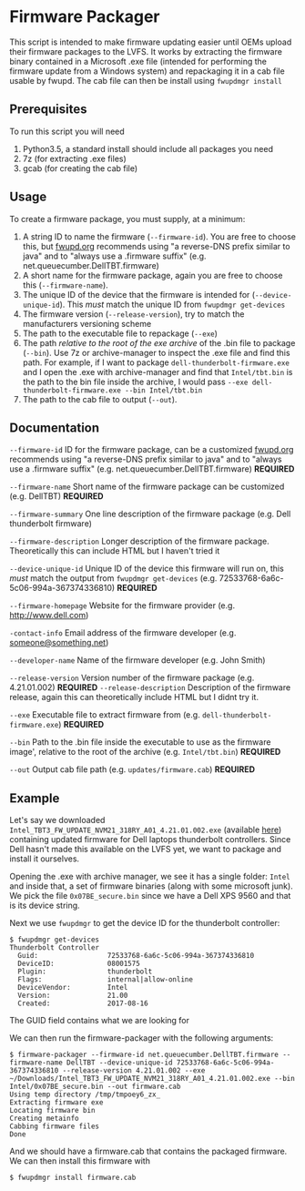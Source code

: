 # Firmware Packager

This script is intended to make firmware updating easier until OEMs upload their firmware packages to the LVFS. It works by extracting the firmware binary contained in a Microsoft .exe file (intended for performing the firmware update from a Windows system) and repackaging it in a cab file usable by fwupd. The cab file can then be install using `fwupdmgr install`

## Prerequisites 

To run this script you will need

1. Python3.5, a standard install should include all packages you need
2. 7z (for extracting .exe files)
3. gcab (for creating the cab file)

## Usage

To create a firmware package, you must supply, at a minimum:

1. A string ID to name the firmware (`--firmware-id`). You are free to choose this, but [fwupd.org](http://fwupd.org/vendors.html) recommends using "a reverse-DNS prefix similar to java" and to "always use a .firmware suffix" (e.g. net.queuecumber.DellTBT.firmware)
2. A short name for the firmware package, again you are free to choose this (`--firmware-name`).
3. The unique ID of the device that the firmware is intended for (`--device-unique-id`). This *must* match the unique ID from `fwupdmgr get-devices`
4. The firmware version (`--release-version`), try to match the manufacturers versioning scheme
5. The path to the executable file to repackage (`--exe`)
6. The path *relative to the root of the exe archive* of the .bin file to package (`--bin`). Use 7z or archive-manager to inspect the .exe file and find this path. 
For example, if I want to package `dell-thunderbolt-firmware.exe` and I open the .exe with archive-manager and find that `Intel/tbt.bin` is the path to the
bin file inside the archive, I would pass `--exe dell-thunderbolt-firmware.exe --bin Intel/tbt.bin`
7. The path to the cab file to output (`--out`). 

## Documentation

`--firmware-id` ID for the firmware package, can be a customized [fwupd.org](http://fwupd.org/vendors.html) recommends using "a reverse-DNS prefix similar to java" and to "always use a .firmware suffix" (e.g. net.queuecumber.DellTBT.firmware) **REQUIRED**

`--firmware-name` Short name of the firmware package can be customized (e.g. DellTBT) **REQUIRED**

`--firmware-summary` One line description of the firmware package (e.g. Dell thunderbolt firmware)

`--firmware-description` Longer description of the firmware package. Theoretically this can include HTML but I haven't tried it

`--device-unique-id` Unique ID of the device this firmware will run on, this *must* match the output from `fwupdmgr get-devices` (e.g. 72533768-6a6c-5c06-994a-367374336810) **REQUIRED**

`--firmware-homepage` Website for the firmware provider (e.g. http://www.dell.com)

`-contact-info` Email address of the firmware developer (e.g. someone@something.net)

`--developer-name` Name of the firmware developer (e.g. John Smith)

`--release-version` Version number of the firmware package (e.g. 4.21.01.002) **REQUIRED**
`--release-description` Description of the firmware release, again this can theoretically include HTML but I didnt try it.

`--exe` Executable file to extract firmware from (e.g. `dell-thunderbolt-firmware.exe`) **REQUIRED**

`--bin` Path to the .bin file inside the executable to use as the firmware image', relative to the root of the archive (e.g. `Intel/tbt.bin`) **REQUIRED**

`--out` Output cab file path (e.g. `updates/firmware.cab`) **REQUIRED**

## Example

Let's say we downloaded `Intel_TBT3_FW_UPDATE_NVM21_318RY_A01_4.21.01.002.exe` (available [here](https://downloads.dell.com/FOLDER04421073M/1/Intel_TBT3_FW_UPDATE_NVM21_318RY_A01_4.21.01.002.exe)) containing updated firmware for Dell laptops thunderbolt controllers. Since Dell hasn't made this available on the LVFS yet, we want to package and install it ourselves.

Opening the .exe with archive manager, we see it has a single folder: `Intel` and inside that, a set of firmware binaries (along with some microsoft junk). We pick the file `0x07BE_secure.bin` since we have a Dell XPS 9560 and that is its device string. 

Next we use `fwupdmgr` to get the device ID for the thunderbolt controller:

```
$ fwupdmgr get-devices
Thunderbolt Controller
  Guid:                 72533768-6a6c-5c06-994a-367374336810
  DeviceID:             08001575
  Plugin:               thunderbolt
  Flags:                internal|allow-online
  DeviceVendor:         Intel
  Version:              21.00
  Created:              2017-08-16
```
The GUID field contains what we are looking for

We can then run the firmware-packager with the following arguments:

```
$ firmware-packager --firmware-id net.queuecumber.DellTBT.firmware --firmware-name DellTBT --device-unique-id 72533768-6a6c-5c06-994a-367374336810 --release-version 4.21.01.002 --exe ~/Downloads/Intel_TBT3_FW_UPDATE_NVM21_318RY_A01_4.21.01.002.exe --bin Intel/0x07BE_secure.bin --out firmware.cab
Using temp directory /tmp/tmpoey6_zx_
Extracting firmware exe
Locating firmware bin
Creating metainfo
Cabbing firmware files
Done
```
And we should have a firmware.cab that contains the packaged firmware. We can then install this firmware with 
```
$ fwupdmgr install firmware.cab
```
